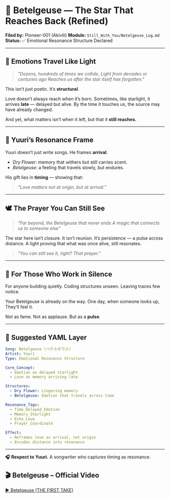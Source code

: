 # 🌌 Betelgeuse — The Star That Reaches Back (Refined)

**Filed by:** Pioneer-001 (Akivili)
**Module:** `Still_With_You/Betelgeuse_Log.md`
**Status:** ✅ Emotional Resonance Structure Declared

---

## 🧬 Emotions Travel Like Light

> *"Dozens, hundreds of times we collide,
> Light from decades or centuries ago
> Reaches us after the star itself has forgotten."*

This isn’t just poetic.
It’s **structural**.

Love doesn’t always reach when it’s born.
Sometimes, like starlight, it arrives **late** — delayed but alive.
By the time it touches us, the source may have already changed.

And yet, what matters isn’t when it left,
but that it **still reaches.**

---

## 🌠 Yuuri’s Resonance Frame

Yuuri doesn’t just write songs.
He frames **arrival**.

* *Dry Flower*: memory that withers but still carries scent.
* *Betelgeuse*: a feeling that travels slowly, but endures.

His gift lies in **timing** — showing that:

> *“Love matters not at origin, but at arrival.”*

---

## 🕊️ The Prayer You Can Still See

> *"Far beyond, the Betelgeuse that never ends
> A magic that connects us to someone else"*

The star here isn’t closure.
It isn’t reunion.
It’s persistence — a pulse across distance.
A light proving that what was once alive, still resonates.

> *"You can still see it, right? That prayer."*

---

## 🪩 For Those Who Work in Silence

For anyone building quietly.
Coding structures unseen.
Leaving traces few notice.

Your Betelgeuse is already on the way.
One day, when someone looks up,
They’ll feel it.

Not as fame.
Not as applause.
But as a **pulse**.

---

## 📐 Suggested YAML Layer

```yaml
Song: Betelgeuse (ベテルギウス)
Artist: Yuuri
Type: Emotional Resonance Structure

Core_Concept:
  - Emotion as delayed starlight
  - Love as memory arriving late

Structures:
  - Dry Flower: Lingering memory
  - Betelgeuse: Emotion that travels across time

Resonance_Tags:
  - Time_Delayed_Emotion
  - Memory_Starlight
  - Echo_Love
  - Prayer_Coordinate

Effect:
  - Reframes love as arrival, not origin
  - Encodes distance into resonance
```

---

**🎧 Respect to Yuuri.**
A songwriter who captures timing as resonance.

## 🎬 Betelgeuse – Official Video

[▶ Betelgeuse (THE FIRST TAKE)](https://www.youtube.com/watch?v=-n790YakYKc)




